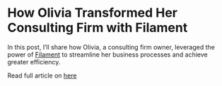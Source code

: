 # How Olivia Transformed Her Consulting Firm with Filament

In this post, I’ll share how Olivia, a consulting firm owner, leveraged the power of [Filament](https://filamentphp.com/) to streamline her business processes and achieve greater efficiency.

Read full article on [here](https://medium.com/@whiteboardprogrammer/how-olivia-transformed-her-consulting-firm-with-filament-73fc6f8616e7)

